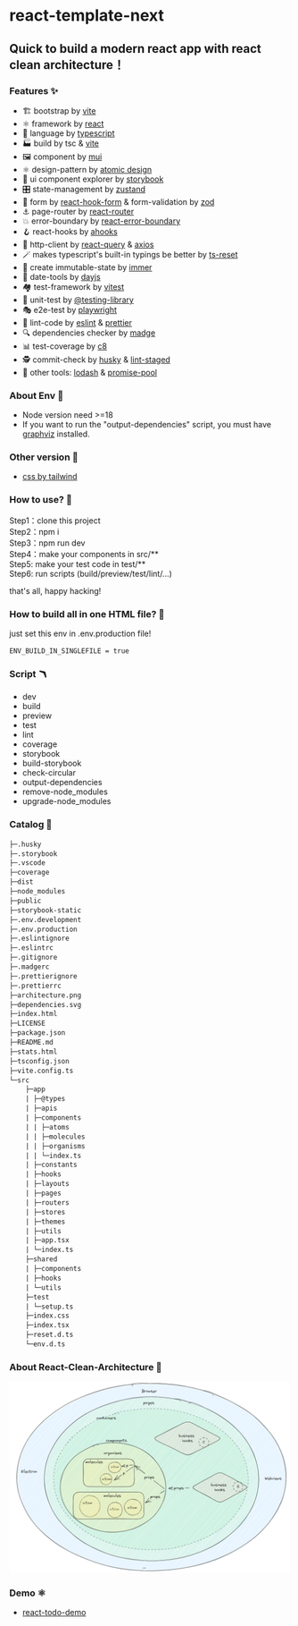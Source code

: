 # react-template-next

## Quick to build a modern react app with react clean architecture！

### Features ✨

- 🏗️ bootstrap by [vite](https://vitejs.dev/)
- ⚛️ framework by [react](https://beta.reactjs.org/)
- 🧬 language by [typescript](https://www.typescriptlang.org/)
- 🏭 build by tsc & [vite](https://github.com/vitejs/vite)
- 🖼️ component by [mui](https://mui.com/)
- ⚛️ design-pattern by [atomic design](https://atomicdesign.bradfrost.com/)
- 📔 ui component explorer by [storybook](https://storybook.js.org/)
- 🎛️ state-management by [zustand](https://zustand-demo.pmnd.rs/)
- 📝 form by [react-hook-form](https://react-hook-form.com/) & form-validation by [zod](https://zod.dev/)
- ⚓ page-router by [react-router](https://reactrouter.com/)
- 💥 error-boundary by [react-error-boundary](https://github.com/bvaughn/react-error-boundary)
- 🪝 react-hooks by [ahooks](https://ahooks.js.org/)
- 📡 http-client by [react-query](https://tanstack.com/query/) & [axios](https://axios-http.com/)
- 🪄 makes typescript's built-in typings be better by [ts-reset](https://github.com/total-typescript/ts-reset)
- 🎏 create immutable-state by [immer](https://immerjs.github.io/immer/)
- 📅 date-tools by [dayjs](https://day.js.org/)
- 🏘️ test-framework by [vitest](https://vitest.dev/)
- 🐙 unit-test by [@testing-library](https://testing-library.com/)
- 🎭 e2e-test by [playwright](https://playwright.dev/)
- 👀 lint-code by [eslint](https://eslint.org) & [prettier](https://prettier.io/)
- 🔍 dependencies checker by [madge](https://github.com/pahen/madge)
- 📊 test-coverage by [c8](https://github.com/bcoe/c8)
- 🕵️ commit-check by [husky](https://typicode.github.io/husky/#/) & [lint-staged](https://github.com/okonet/lint-staged)
- 🧩 other tools: [lodash](https://github.com/lodash/lodash) & [promise-pool](https://www.npmjs.com/package/@supercharge/promise-pool)

### About Env 🌌

- Node version need >=18
- If you want to run the "output-dependencies" script, you must have [graphviz](<(https://graphviz.gitlab.io/download/)>) installed.

### Other version 🔗

- [css by tailwind](https://github.com/zpm683/react-template-next/tree/tailwindcss)

### How to use? 🤨

Step1：clone this project  
 Step2：npm i  
 Step3：npm run dev  
 Step4：make your components in src/\*\*  
 Step5: make your test code in test/\*\*  
 Step6: run scripts (build/preview/test/lint/...)

that's all, happy hacking!

### How to build all in one HTML file? 📜

just set this env in .env.production file!

```
ENV_BUILD_IN_SINGLEFILE = true
```

### Script 🪃

- dev
- build
- preview
- test
- lint
- coverage
- storybook
- build-storybook
- check-circular
- output-dependencies
- remove-node_modules
- upgrade-node_modules

### Catalog 📑

```txt
├─.husky
├─.storybook
├─.vscode
├─coverage
├─dist
├─node_modules
├─public
├─storybook-static
├─.env.development
├─.env.production
├─.eslintignore
├─.eslintrc
├─.gitignore
├─.madgerc
├─.prettierignore
├─.prettierrc
├─architecture.png
├─dependencies.svg
├─index.html
├─LICENSE
├─package.json
├─README.md
├─stats.html
├─tsconfig.json
├─vite.config.ts
└─src
    ├─app
    | ├─@types
    | ├─apis
    | ├─components
    | | ├─atoms
    | | ├─molecules
    | | ├─organisms
    | | └─index.ts
    | ├─constants
    | ├─hooks
    | ├─layouts
    | ├─pages
    | ├─routers
    | ├─stores
    | ├─themes
    | ├─utils
    | ├─app.tsx
    | └─index.ts
    ├─shared
    | ├─components
    | ├─hooks
    | └─utils
    ├─test
    | └─setup.ts
    ├─index.css
    ├─index.tsx
    ├─reset.d.ts
    └─env.d.ts
```

### About React-Clean-Architecture 🧐

![react-clean-architecture](./architecture.png)

### Demo ⚛️

- [react-todo-demo](https://github.com/zpm683/react-todo-demo)
